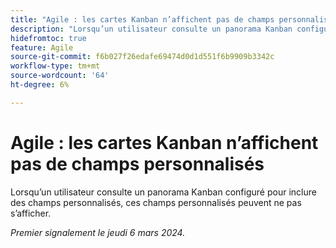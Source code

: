 ```yaml
---
title: "Agile : les cartes Kanban n’affichent pas de champs personnalisés"
description: "Lorsqu’un utilisateur consulte un panorama Kanban configuré pour inclure des champs personnalisés, ces champs personnalisés peuvent ne pas s’afficher."
hidefromtoc: true
feature: Agile
source-git-commit: f6b027f26edafe69474d0d1d551f6b9909b3342c
workflow-type: tm+mt
source-wordcount: '64'
ht-degree: 6%

---
```



# Agile : les cartes Kanban n’affichent pas de champs personnalisés

Lorsqu’un utilisateur consulte un panorama Kanban configuré pour inclure des champs personnalisés, ces champs personnalisés peuvent ne pas s’afficher.

_Premier signalement le jeudi 6 mars 2024._

